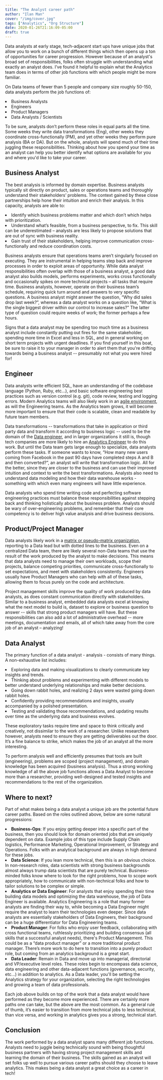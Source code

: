 ```yaml
---
title: "The Analyst career path"
author: "Ilan Man"
cover: "/img/cover.jpg"
tags: ["Analytics", "Org Structure"]
date: 2020-01-26T21:16:09-05:00
draft: true
---
```


Data analysts at early stage, tech-adjacent start ups have unique jobs that allow you to work on a bunch of different things which then opens up a ton of opportunities for career progression. However because of an analyst's broad set of responsibilities, folks often struggle with understanding what exactly an analyst does. I’ve found it helpful to explain what the Analytics team does in terms of other job functions with which people might be more familiar.

<!--more-->

On Data teams of fewer than 5 people and company size roughly 50-150, data analysts perform the job functions of:
<li>Business Analysts
<li>Engineers
<li>Product Managers
<li>Data Analysts / Scientists

To be sure, analysts don’t perform these roles in equal parts all the time. Some weeks they write data transformations (Eng), other weeks they coordinate cross-functionally (PM), and yet other weeks they perform pure analysis (BA or DA). But on the whole, analysts will spend much of their time juggling these responsibilities. Thinking about how you spend your time as an analyst can help you better identify what options are available for you and where you'd like to take your career.

## Business Analyst

The best analysis is informed by domain expertise. Business analysts typically sit directly on product, sales or operations teams and thoroughly understand their stakeholders’ problems. The context gained by these close partnerships help hone their intuition and enrich their analysis. In this capacity, analysts are able to:
<li>Identify which business problems matter and which don’t which helps with prioritization.
<li>Understand what’s feasible, from a business perspective, to fix. This skill can be underestimated – analysts are less likely to propose solutions that are out of sync with business reality.
<li>Gain trust of their stakeholders, helping improve communication cross-functionally and reduce coordination costs.

Business analysts ensure that operations teams aren’t singularly focused on executing. They are instrumental in helping teams step back and improve processes in order to  exploit areas of opportunity. While data analyst responsibilities often overlap with those of a business analyst, a good data analyst also builds models, performs experiments, works cross functionally and occasionally spikes on more technical projects – all tasks that require time. Business analysts, however, operate on their business team’s schedule, requiring quick turn around and answers to very specific questions. A business analyst might answer the question,  “Why did sales drop last week?”, whereas a data analyst works  on a question like, “What is the single biggest driver within our control to increase sales?” The latter type of question could require weeks of work; the former perhaps a few hours.

Signs that a data analyst may be spending too much time as a business analyst include constantly putting out fires for the same stakeholder, spending more time in Excel and less in SQL, and in general working on short term projects with urgent deadlines. If you find yourself in this boat, be sure to raise it to your manager in order to alert them that you're drifting towards being a business analyst -- presumably not what you were hired for!

## Engineer

Data analysts write efficient SQL, have an understanding of the codebase language (Python, Ruby, etc…), and basic software engineering best practices such as version control (e.g. git), code review, testing and logging errors. Modern Analytics teams will also likely work in an [agile environment](https://www.locallyoptimistic.com/post/agile-analytics-p1), as will the Engineering teams. As the Analytics team grows, it will become more important to ensure that their code is scalable, clean and readable by future team members. 

Data transformations -- transformations that take in application or third party data and transform it according to business logic -- used to be the domain of the [Data engineer](https://blog.getdbt.com/does-my-startup-data-team-need-a-data-engineer-/), and in larger organizations it still is, though tech companies are more likely to hire an [Analytics Engineer](https://www.locallyoptimistic.com/post/analytics-engineer/) to do this work. But until the Data team gets large enough to specialize, data analysts perform these tasks. If someone wants to know, “How many new users coming from Facebook in the past 90 days have completed steps A and B and then converted?”, an analyst will write that transformation logic. All for the better, since they are closer to the business and can use their improved intuition and context to write the best transformations. Analysts also need to understand data modeling and how their data warehouse works - something with which even many engineers will have little experience. 

Data analysts who spend time writing code and perfecting software engineering practices must balance these responsibilities against stepping back and thinking holistically about the business problem. Analysts should be wary of over-engineering problems, and remember that their core competency is to deliver high value analysis and drive business decisions.

## Product/Project Manager

Data analysts likely work in a [matrix or pseudo-matrix organization](https://towardsdatascience.com/what-is-the-most-effective-way-to-structure-a-data-science-team-498041b88dae), reporting to a Data lead but with dotted lines to the business. Even on a centralized Data team, there are likely several non-Data teams that use the result of the work produced by the analyst to make decisions. This means that data analysts need to manage their own workloads, scope their projects, balance competing priorities, communicate cross-functionally to set expectations, and meet with stakeholders consistently. Engineers usually have Product Managers who can help with all of these tasks, allowing them to focus purely on the code and architecture.

Project management skills improve the quality of work produced by data analysts, as does constant communication directly with stakeholders. Similar to a business analyst, embedded data analysts excel at knowing what the next model to build is, dataset to explore or business question to answer -- skills that strong product managers will have. But these responsibilities can also add a lot of administrative overhead -- more meetings, documentation and emails, all of which take away from the core job of an analyst – analyzing!

## Data Analyst

The primary function of a data analyst - analysis - consists of many things. A non-exhaustive list includes:
<li>Exploring data and making visualizations to clearly communicate key insights and trends.
<li>Thinking about problems and experimenting with different models to better understand underlying relationships and make better decisions.
<li>Going down rabbit holes, and realizing 2 days were wasted going down rabbit holes.
<li>Confidently providing recommendations and insights, usually accompanied by a polished presentation.
<li>Testing and validating those recommendations, and updating results over time as the underlying data and business evolves.

These exploratory tasks require time and space to think critically and creatively, not dissimilar to the work of a researcher. Unlike researchers however, analysts need to ensure they are getting deliverables out the door. It’s a fine balance to strike, which makes the job of an analyst all the more interesting.

To perform analysis well and efficiently presumes that tools are built (engineering), problems are scoped (project management), and domain knowledge has been acquired (business analysis). Thus a strong working knowledge of all the above job functions allows a Data Analyst to become more than a researcher, providing well-designed and tested insights and recommendations to the rest of the organization.

## Where to next?

Part of what makes being a data analyst a unique job are the potential future career paths. Based on the roles outlined above, below are some natural progressions: 

<li><b>Business-Ops</b>: If you enjoy getting deeper into a specific part of the business, then you should look for domain oriented jobs that are uniquely dependent on data. Example jobs of this type include Supply Chain logistics, Performance Marketing, Operational Improvement, or Strategy and Operations. Folks with an analytical background are always in high demand for these jobs.
<li><b>Data Science</b>: If you lean more technical, then this is an obvious choice. In non-research roles, data scientists with strong business backgrounds almost always trump data scientists that are purely technical. Business-minded folks know where to look for the right problems, how to scope work appropriately, how to communicate with non-technical folks and how to tailor solutions to be complex or simple.
<li><b>Analytics or Data Engineer</b>: For analysts that enjoy spending their time building data models and optimizing the data warehouse, the job of Data Engineer is available. Analytics Engineering is a role that many former analysts are finding their way to, while becoming a Data Engineer might require the analyst to learn their technologies even deeper. Since data analysts are essentially stakeholders of Data Engineers, their background can be a huge differentiator for Data Engineering teams.
<li><b>Product Manager</b>: For folks who enjoy user feedback, collaborating with cross functional teams, ruthlessly prioritizing and building consensus (all skills that a successful analyst needs), there's Product Management. This could be as a “data product manager” or a more traditional product manager. There’s more work to do here to transition into a purely product role, but coming from an analytics background is a great start.
<li><b>Data Leader</b>: Remain in Data and move up into managerial, directorial and VP/executive level roles. These roles begin to encompass data science, data engineering and other data-adjacent functions (governance, security, etc...) in addition to analytics. As a Data leader, you'll be setting the Analytics strategy for your organization, selecting the right technologies and growing a team of data professionals.

Each job above builds on top of the work that a data analyst would have performed as they become more experienced. There are certainly more paths one can take, but the above are the most common. As a general rule of thumb, it’s easier to transition from more technical jobs to less technical, than vice versa, and working in analytics gives you a strong, technical start.

## Conclusion

The work performed by a data analyst spans many different job functions. Analysts need to juggle being technically sound with being thoughtful business partners with having strong project management skills and learning the domain of their business. The skills gained as an analyst will set folks up well to pursue various career paths should they choose to leave analytics. This makes being a data analyst a great choice as a career in tech!

